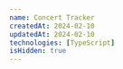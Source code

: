 ```yaml
---
name: Concert Tracker
createdAt: 2024-02-10
updatedAt: 2024-02-10
technologies: [TypeScript]
isHidden: true
---
```

